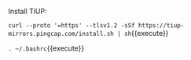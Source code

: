 Install TiUP:

`curl --proto '=https' --tlsv1.2 -sSf https://tiup-mirrors.pingcap.com/install.sh | sh`{{execute}}

`. ~/.bashrc`{{execute}}
